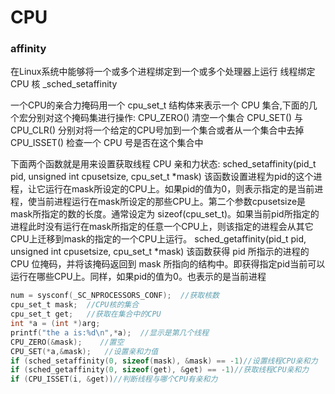 # CPU

### affinity

在Linux系统中能够将一个或多个进程绑定到一个或多个处理器上运行
线程绑定 CPU 核 _sched_setaffinity

一个CPU的亲合力掩码用一个 cpu_set_t 结构体来表示一个 CPU 集合,下面的几个宏分别对这个掩码集进行操作:
	CPU_ZERO() 清空一个集合
	CPU_SET() 与 CPU_CLR() 分别对将一个给定的CPU号加到一个集合或者从一个集合中去掉
	CPU_ISSET() 检查一个 CPU 号是否在这个集合中

下面两个函数就是用来设置获取线程 CPU 亲和力状态: 
	sched_setaffinity(pid_t pid, unsigned int cpusetsize, cpu_set_t *mask) 
    该函数设置进程为pid的这个进程，让它运行在mask所设定的CPU上。如果pid的值为0，则表示指定的是当前进程，使当前进程运行在mask所设定的那些CPU上。第二个参数cpusetsize是mask所指定的数的长度。通常设定为 sizeof(cpu_set_t)。如果当前pid所指定的进程此时没有运行在mask所指定的任意一个CPU上，则该指定的进程会从其它CPU上迁移到mask的指定的一个CPU上运行。
	sched_getaffinity(pid_t pid, unsigned int cpusetsize, cpu_set_t *mask) 
    该函数获得 pid 所指示的进程的 CPU 位掩码，并将该掩码返回到 mask 所指向的结构中。即获得指定pid当前可以运行在哪些CPU上。同样，如果pid的值为0。也表示的是当前进程

```c
num = sysconf(_SC_NPROCESSORS_CONF);  //获取核数
cpu_set_t mask;  //CPU核的集合
cpu_set_t get;   //获取在集合中的CPU
int *a = (int *)arg; 
printf("the a is:%d\n",*a);  //显示是第几个线程
CPU_ZERO(&mask);    //置空
CPU_SET(*a,&mask);   //设置亲和力值
if (sched_setaffinity(0, sizeof(mask), &mask) == -1)//设置线程CPU亲和力
if (sched_getaffinity(0, sizeof(get), &get) == -1)//获取线程CPU亲和力
if (CPU_ISSET(i, &get))//判断线程与哪个CPU有亲和力
```